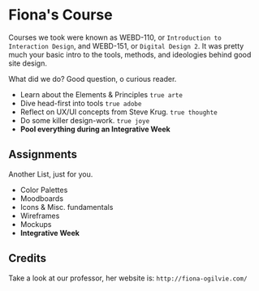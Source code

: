# Fiona's Course

Courses we took were known as WEBD-110, or `Introduction to Interaction Design`, and WEBD-151, or `Digital Design 2`. It was pretty much your basic intro to the tools, methods, and ideologies behind good site design. 

What did we do? Good question, o curious reader.

* Learn about the Elements & Principles `true arte`
* Dive head-first into tools `true adobe`
* Reflect on UX/UI concepts from Steve Krug. `true thoughte`
* Do some killer design-work. `true joye`
* **Pool everything during an Integrative Week**

## Assignments

Another List, just for you.

* Color Palettes
* Moodboards
* Icons & Misc. fundamentals
* Wireframes
* Mockups
* **Integrative Week**

## Credits

Take a look at our professor, her website is: 
`http://fiona-ogilvie.com/`